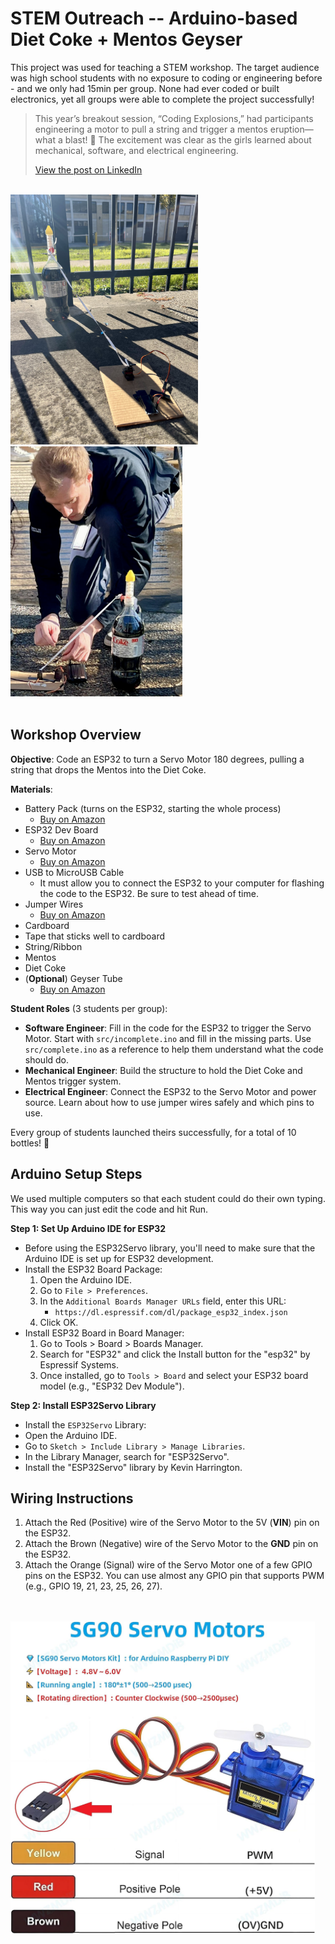 # STEM Outreach -- Arduino-based Diet Coke + Mentos Geyser

This project was used for teaching a STEM workshop. The target audience was high school students with no exposure to coding or engineering before - and we only had 15min per group. None had ever coded or built electronics, yet all groups were able to complete the project successfully!

> This year’s breakout session, “Coding Explosions,” had participants engineering a motor to pull a string and trigger a mentos eruption—what a blast! 🚀 The excitement was clear as the girls learned about mechanical, software, and electrical engineering.
>
> [View the post on LinkedIn](https://www.linkedin.com/posts/gentherm_stemgoesred-ugcPost-7254470881228271617-8EFR)

<br>
<div>
<img src="./docs/00-setup.jpeg" height="400px" alt="Diet Coke + Mentos Geyser triggered by ESP32Servo" />
<img src="./docs/01-liftoff.png" height="400px" alt="Diet Coke + Mentos Geyser triggered by ESP32Servo" />
</div>
<br>

## Workshop Overview

**Objective**: Code an ESP32 to turn a Servo Motor 180 degrees, pulling a string that drops the Mentos into the Diet Coke.

**Materials**:

- Battery Pack (turns on the ESP32, starting the whole process)
  - [Buy on Amazon](https://www.amazon.com/dp/B0BMW2985V)
- ESP32 Dev Board
  - [Buy on Amazon](https://www.amazon.com/ESP-WROOM-32-Development-Microcontroller-Integrated-Compatible/dp/B08D5ZD528)
- Servo Motor
  - [Buy on Amazon](https://www.amazon.com/WWZMDiB-SG90-Control-Servos-Arduino/dp/B0BKPL2Y21)
- USB to MicroUSB Cable
  - It must allow you to connect the ESP32 to your computer for flashing the code to the ESP32. Be sure to test ahead of time.
- Jumper Wires
  - [Buy on Amazon](https://www.amazon.com/EDGELEC-Breadboard-Optional-Assorted-Multicolored/dp/B07GD2BWPY)
- Cardboard
- Tape that sticks well to cardboard
- String/Ribbon
- Mentos
- Diet Coke
- (**Optional**) Geyser Tube
  - [Buy on Amazon](https://www.amazon.com/Steve-Spangler-Science-Geyser-Experiment/dp/B082MS6V17)

**Student Roles** (3 students per group):

- **Software Engineer**: Fill in the code for the ESP32 to trigger the Servo Motor. Start with `src/incomplete.ino` and fill in the missing parts. Use `src/complete.ino` as a reference to help them understand what the code should do.
- **Mechanical Engineer**: Build the structure to hold the Diet Coke and Mentos trigger system.
- **Electrical Engineer**: Connect the ESP32 to the Servo Motor and power source. Learn about how to use jumper wires safely and which pins to use.

Every group of students launched theirs successfully, for a total of 10 bottles! 🚀

## Arduino Setup Steps

We used multiple computers so that each student could do their own typing. This way you can just edit the code and hit Run.

**Step 1: Set Up Arduino IDE for ESP32**

- Before using the ESP32Servo library, you'll need to make sure that the Arduino IDE is set up for ESP32 development.
- Install the ESP32 Board Package:
  1. Open the Arduino IDE.
  2. Go to `File > Preferences`.
  3. In the `Additional Boards Manager URLs` field, enter this URL:
     - `https://dl.espressif.com/dl/package_esp32_index.json`
  4. Click OK.
- Install ESP32 Board in Board Manager:
  1. Go to Tools > Board > Boards Manager.
  2. Search for "ESP32" and click the Install button for the "esp32" by Espressif Systems.
  3. Once installed, go to `Tools > Board` and select your ESP32 board model (e.g., "ESP32 Dev Module").

**Step 2: Install ESP32Servo Library**

- Install the `ESP32Servo` Library:
- Open the Arduino IDE.
- Go to `Sketch > Include Library > Manage Libraries`.
- In the Library Manager, search for "ESP32Servo".
- Install the "ESP32Servo" library by Kevin Harrington.

## Wiring Instructions

1. Attach the Red (Positive) wire of the Servo Motor to the 5V (**VIN**) pin on the ESP32.
2. Attach the Brown (Negative) wire of the Servo Motor to the **GND** pin on the ESP32.
3. Attach the Orange (Signal) wire of the Servo Motor one of a few GPIO pins on the ESP32. You can use almost any GPIO pin that supports PWM (e.g., GPIO 19, 21, 23, 25, 26, 27).

<br><br>
<img src="./docs/02-wiring.png" height="500px" alt="Wiring Diagram for Diet Coke + Mentos Geyser" />
